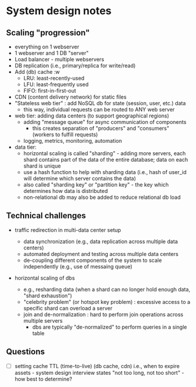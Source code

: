 # System design notes

## Scaling "progression"
- everything on 1 webserver
- 1 webserver and 1 DB "server"
- Load balancer - multiple webservers
- DB replication (i.e., primary/replica for write/read)
- Add (db) cache
:w
  - LRU:  least-recently-used
  - LFU:  least-frequently used
  - FIFO:  first-in-first-out
- CDN (content delivery network) for static files
- "Stateless web tier" : add NoSQL db for state (session, user, etc.) data
    - this way, individual requests can be routed to ANY web server
- web tier:  adding data centers (to support geographical regions)
    - adding "message queue" for async communication of components
        - this creates separation of "producers" and "consumers" (workers to fulfill requests)
    - logging, metrics, monitoring, automation
- data tier:
    - horizontal scaling is called "sharding" - adding more servers, each shard contains part of the data of the entire database; data on each shard is unique
    - use a hash function to help with sharding data (i.e., hash of user_id will determine which server contains the data)
    - also called "sharding key" or "partition key" - the key which determines how data is distributed
    - non-relational db may also be added to reduce relational db load


## Technical challenges
- traffic redirection in multi-data center setup
  - data synchronization (e.g., data replication across multiple data centers)
  - automated deployment and testing across multiple data centers
  - de-coupling different components of the system to scale independently (e.g., use of messaing queue)

- horizontal scaling of dbs
  - e.g., resharding data (when a shard can no longer hold enough data, "shard exhaustion")
  - "celebrity problem" (or hotspot key problem) : excessive access to a specific shard can overload a server
  - join and de-normalization : hard to perform join operations across multiple servers
      - dbs are typically "de-normalized" to perform queries in a single table



## Questions
- [ ] setting cache TTL (time-to-live) (db cache, cdn) i.e., when to expire assets
      - system design interview states "not too long, not too short" - how best to determine?